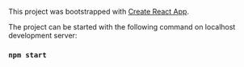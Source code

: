 This project was bootstrapped with [Create React App](https://github.com/facebook/create-react-app).

The project can be started with the following command on localhost development server:

### `npm start`
